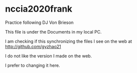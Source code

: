 # nccia2020frank
 Practice following DJ Von Brieson

 This file is under the Documents in my local PC.

 I am checking if this synchronizing the files I see on the web at http://github.com/gyzhao21


I do not like the version I made on the web.  

I prefer to changing it here.